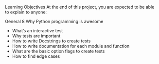 Learning Objectives
At the end of this project, you are expected to be able to explain to anyone:

General
8 Why Python programming is awesome
* What’s an interactive test
* Why tests are important
* How to write Docstrings to create tests
* How to write documentation for each module and function
* What are the basic option flags to create tests
* How to find edge cases
